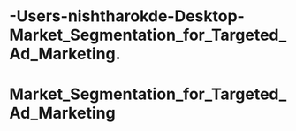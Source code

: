 # -Users-nishtharokde-Desktop-Market_Segmentation_for_Targeted_Ad_Marketing.
# Market_Segmentation_for_Targeted_Ad_Marketing
